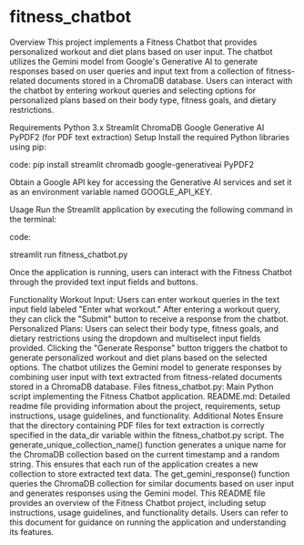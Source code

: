 # fitness_chatbot
Overview
This project implements a Fitness Chatbot that provides personalized workout and diet plans based on user input. The chatbot utilizes the Gemini model from Google's Generative AI to generate responses based on user queries and input text from a collection of fitness-related documents stored in a ChromaDB database. Users can interact with the chatbot by entering workout queries and selecting options for personalized plans based on their body type, fitness goals, and dietary restrictions.

Requirements
Python 3.x
Streamlit
ChromaDB
Google Generative AI
PyPDF2 (for PDF text extraction)
Setup
Install the required Python libraries using pip:

code:
pip install streamlit chromadb google-generativeai PyPDF2


Obtain a Google API key for accessing the Generative AI services and set it as an environment variable named GOOGLE_API_KEY.

Usage
Run the Streamlit application by executing the following command in the terminal:


code:

streamlit run fitness_chatbot.py


Once the application is running, users can interact with the Fitness Chatbot through the provided text input fields and buttons.

Functionality
Workout Input:
Users can enter workout queries in the text input field labeled "Enter what workout."
After entering a workout query, they can click the "Submit" button to receive a response from the chatbot.
Personalized Plans:
Users can select their body type, fitness goals, and dietary restrictions using the dropdown and multiselect input fields provided.
Clicking the "Generate Response" button triggers the chatbot to generate personalized workout and diet plans based on the selected options.
The chatbot utilizes the Gemini model to generate responses by combining user input with text extracted from fitness-related documents stored in a ChromaDB database.
Files
fitness_chatbot.py: Main Python script implementing the Fitness Chatbot application.
README.md: Detailed readme file providing information about the project, requirements, setup instructions, usage guidelines, and functionality.
Additional Notes
Ensure that the directory containing PDF files for text extraction is correctly specified in the data_dir variable within the fitness_chatbot.py script.
The generate_unique_collection_name() function generates a unique name for the ChromaDB collection based on the current timestamp and a random string. This ensures that each run of the application creates a new collection to store extracted text data.
The get_gemini_response() function queries the ChromaDB collection for similar documents based on user input and generates responses using the Gemini model.
This README file provides an overview of the Fitness Chatbot project, including setup instructions, usage guidelines, and functionality details. Users can refer to this document for guidance on running the application and understanding its features.
